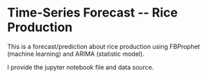 # Time-Series Forecast -- Rice Production

This is a forecast/prediction about rice production using FBProphet (machine learning) and ARIMA (statistic model). 

I provide the jupyter notebook file and data source.
